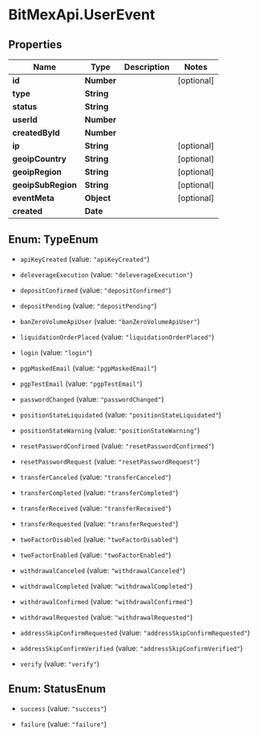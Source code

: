 # BitMexApi.UserEvent

## Properties
Name | Type | Description | Notes
------------ | ------------- | ------------- | -------------
**id** | **Number** |  | [optional] 
**type** | **String** |  | 
**status** | **String** |  | 
**userId** | **Number** |  | 
**createdById** | **Number** |  | 
**ip** | **String** |  | [optional] 
**geoipCountry** | **String** |  | [optional] 
**geoipRegion** | **String** |  | [optional] 
**geoipSubRegion** | **String** |  | [optional] 
**eventMeta** | **Object** |  | [optional] 
**created** | **Date** |  | 


<a name="TypeEnum"></a>
## Enum: TypeEnum


* `apiKeyCreated` (value: `"apiKeyCreated"`)

* `deleverageExecution` (value: `"deleverageExecution"`)

* `depositConfirmed` (value: `"depositConfirmed"`)

* `depositPending` (value: `"depositPending"`)

* `banZeroVolumeApiUser` (value: `"banZeroVolumeApiUser"`)

* `liquidationOrderPlaced` (value: `"liquidationOrderPlaced"`)

* `login` (value: `"login"`)

* `pgpMaskedEmail` (value: `"pgpMaskedEmail"`)

* `pgpTestEmail` (value: `"pgpTestEmail"`)

* `passwordChanged` (value: `"passwordChanged"`)

* `positionStateLiquidated` (value: `"positionStateLiquidated"`)

* `positionStateWarning` (value: `"positionStateWarning"`)

* `resetPasswordConfirmed` (value: `"resetPasswordConfirmed"`)

* `resetPasswordRequest` (value: `"resetPasswordRequest"`)

* `transferCanceled` (value: `"transferCanceled"`)

* `transferCompleted` (value: `"transferCompleted"`)

* `transferReceived` (value: `"transferReceived"`)

* `transferRequested` (value: `"transferRequested"`)

* `twoFactorDisabled` (value: `"twoFactorDisabled"`)

* `twoFactorEnabled` (value: `"twoFactorEnabled"`)

* `withdrawalCanceled` (value: `"withdrawalCanceled"`)

* `withdrawalCompleted` (value: `"withdrawalCompleted"`)

* `withdrawalConfirmed` (value: `"withdrawalConfirmed"`)

* `withdrawalRequested` (value: `"withdrawalRequested"`)

* `addressSkipConfirmRequested` (value: `"addressSkipConfirmRequested"`)

* `addressSkipConfirmVerified` (value: `"addressSkipConfirmVerified"`)

* `verify` (value: `"verify"`)




<a name="StatusEnum"></a>
## Enum: StatusEnum


* `success` (value: `"success"`)

* `failure` (value: `"failure"`)




